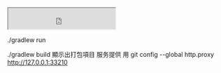 
<iframe width="245px" height="48px" src="https://plugins.jetbrains.com/embeddable/install/28088"></iframe>


./gradlew run

./gradlew build  顯示出打包項目
服务提供  用
git config --global http.proxy http://127.0.0.1:33210